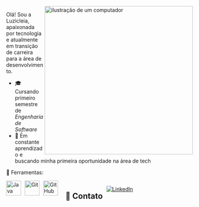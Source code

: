 <img src="https://raw.githubusercontent.com/MicaelliMedeiros/micaellimedeiros/master/image/computer-illustration.png" alt="ilustração de um computador" min-width="400px" max-width="400px" width="400px" align="right">

<p align="left"> 
   Olá! Sou a Luzicleia, apaixonada por tecnologia e atualmente em transição de carreira para a área de desenvolvimento. 
 
- 🎓 Cursando primeiro semestre de *Engenharia de Software*
- 🚀 Em constante aprendizado e buscando minha primeira oportunidade na área de tech 
</p>



<p align="left">
  💼 Ferramentas: <div style="display: flex; gap: 10px;">
  <img src="https://cdn.jsdelivr.net/gh/devicons/devicon/icons/java/java-original.svg" width="40" title="Java"/>
  <img src="https://cdn.jsdelivr.net/gh/devicons/devicon/icons/git/git-original.svg" width="40" title="Git"/>
  <img src="https://cdn.jsdelivr.net/gh/devicons/devicon/icons/github/github-original.svg" width="40" title="GitHub"/>
</p>

## 📲 Contato

[![LinkedIn](https://img.shields.io/badge/LinkedIn-blue?style=for-the-badge&logo=linkedin&logoColor=white)](http://www.linkedin.com/in/luzicleia-neto)
